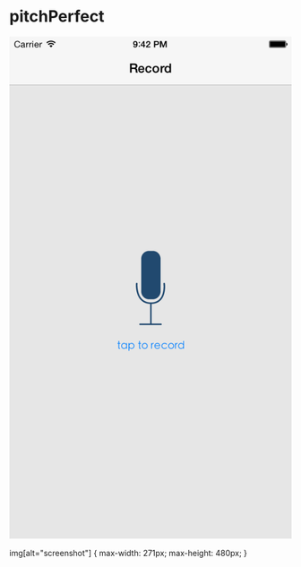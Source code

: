 # pitchPerfect

![screenshot](https://raw.githubusercontent.com/travisgillespie/pitchPerfect/master/iOS%20Simulator%20Screen%20Shot%20Aug%2024%2C%202015%2C%209.42.00%20PM.png)


img[alt="screenshot"] { 
max-width: 271px; 
max-height: 480px;
}
